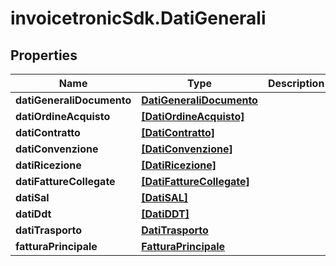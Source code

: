 # invoicetronicSdk.DatiGenerali

## Properties

Name | Type | Description | Notes
------------ | ------------- | ------------- | -------------
**datiGeneraliDocumento** | [**DatiGeneraliDocumento**](DatiGeneraliDocumento.md) |  | [optional] 
**datiOrdineAcquisto** | [**[DatiOrdineAcquisto]**](DatiOrdineAcquisto.md) |  | [optional] 
**datiContratto** | [**[DatiContratto]**](DatiContratto.md) |  | [optional] 
**datiConvenzione** | [**[DatiConvenzione]**](DatiConvenzione.md) |  | [optional] 
**datiRicezione** | [**[DatiRicezione]**](DatiRicezione.md) |  | [optional] 
**datiFattureCollegate** | [**[DatiFattureCollegate]**](DatiFattureCollegate.md) |  | [optional] 
**datiSal** | [**[DatiSAL]**](DatiSAL.md) |  | [optional] 
**datiDdt** | [**[DatiDDT]**](DatiDDT.md) |  | [optional] 
**datiTrasporto** | [**DatiTrasporto**](DatiTrasporto.md) |  | [optional] 
**fatturaPrincipale** | [**FatturaPrincipale**](FatturaPrincipale.md) |  | [optional] 


